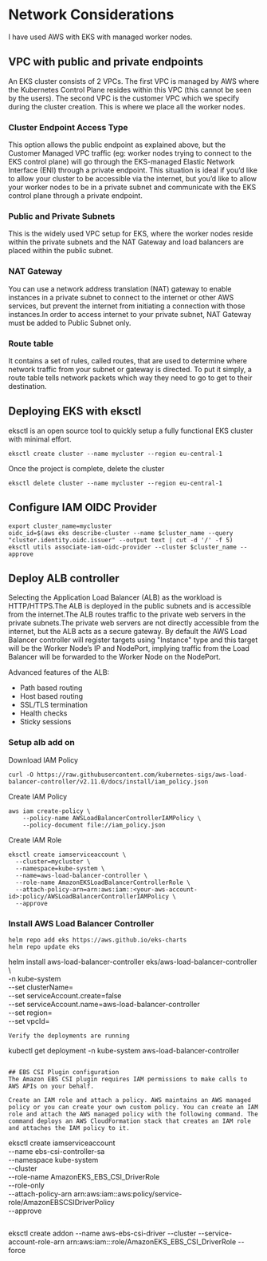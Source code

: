 # Network Considerations
I have used AWS with EKS with managed worker nodes.

## VPC with public and private endpoints
An EKS cluster consists of 2 VPCs. The first VPC is managed by AWS where the Kubernetes Control Plane resides within this VPC (this cannot be seen by the users). The second VPC is the customer VPC which we specify during the cluster creation. This is where we place all the worker nodes.

### Cluster Endpoint Access Type
This option allows the public endpoint as explained above, but the Customer Managed VPC traffic (eg: worker nodes trying to connect to the EKS control plane) will go through the EKS-managed Elastic Network Interface (ENI) through a private endpoint.
This situation is ideal if you’d like to allow your cluster to be accessible via the internet, but you’d like to allow your worker nodes to be in a private subnet and communicate with the EKS control plane through a private endpoint.

### Public and Private Subnets
This is the widely used VPC setup for EKS, where the worker nodes reside within the private subnets and the NAT Gateway and load balancers are placed within the public subnet.

### NAT Gateway
You can use a network address translation (NAT) gateway to enable instances in a private subnet to connect to the internet or other AWS services, but prevent the internet from initiating a connection with those instances.In order to access internet to your private subnet, NAT Gateway must be added to Public Subnet only.

### Route table 
It contains a set of rules, called routes, that are used to determine where network traffic from your subnet or gateway is directed. To put it simply, a route table tells network packets which way they need to go to get to their destination.


## Deploying EKS with eksctl
eksctl is an open source tool to quickly setup a fully functional EKS cluster with minimal effort. 
```
eksctl create cluster --name mycluster --region eu-central-1
```  
Once the project is complete, delete the cluster
```
eksctl delete cluster --name mycluster --region eu-central-1
```

## Configure IAM OIDC Provider
```
export cluster_name=mycluster
oidc_id=$(aws eks describe-cluster --name $cluster_name --query "cluster.identity.oidc.issuer" --output text | cut -d '/' -f 5) 
eksctl utils associate-iam-oidc-provider --cluster $cluster_name --approve
```

## Deploy ALB controller
Selecting the Application Load Balancer (ALB) as the workload is HTTP/HTTPS.The ALB is deployed in the public subnets and is accessible from the internet.The ALB routes traffic to the private web servers in the private subnets.The private web servers are not directly accessible from the internet, but the ALB acts as a secure gateway.
By default the AWS Load Balancer controller will register targets using "Instance" type and this target will be the Worker Node’s IP and NodePort, implying traffic from the Load Balancer will be forwarded to the Worker Node on the NodePort.

Advanced features of the ALB:
- Path based routing
- Host based routing
- SSL/TLS termination
- Health checks
- Sticky sessions

### Setup alb add on
Download IAM Policy
```
curl -O https://raw.githubusercontent.com/kubernetes-sigs/aws-load-balancer-controller/v2.11.0/docs/install/iam_policy.json
```
Create IAM Policy
```
aws iam create-policy \
    --policy-name AWSLoadBalancerControllerIAMPolicy \
    --policy-document file://iam_policy.json
```
Create IAM Role
```
eksctl create iamserviceaccount \
  --cluster=mycluster \
  --namespace=kube-system \
  --name=aws-load-balancer-controller \
  --role-name AmazonEKSLoadBalancerControllerRole \
  --attach-policy-arn=arn:aws:iam::<your-aws-account-id>:policy/AWSLoadBalancerControllerIAMPolicy \
  --approve
```

### Install AWS Load Balancer Controller
```
helm repo add eks https://aws.github.io/eks-charts
helm repo update eks
```
helm install aws-load-balancer-controller eks/aws-load-balancer-controller \            
  -n kube-system \
  --set clusterName=<your-cluster-name> \
  --set serviceAccount.create=false \
  --set serviceAccount.name=aws-load-balancer-controller \
  --set region=<region> \
  --set vpcId=<your-vpc-id>
```
Verify the deployments are running
```
kubectl get deployment -n kube-system aws-load-balancer-controller
```

## EBS CSI Plugin configuration
The Amazon EBS CSI plugin requires IAM permissions to make calls to AWS APIs on your behalf.

Create an IAM role and attach a policy. AWS maintains an AWS managed policy or you can create your own custom policy. You can create an IAM role and attach the AWS managed policy with the following command. The command deploys an AWS CloudFormation stack that creates an IAM role and attaches the IAM policy to it.
```
eksctl create iamserviceaccount \
    --name ebs-csi-controller-sa \
    --namespace kube-system \
    --cluster <YOUR-CLUSTER-NAME> \
    --role-name AmazonEKS_EBS_CSI_DriverRole \
    --role-only \
    --attach-policy-arn arn:aws:iam::aws:policy/service-role/AmazonEBSCSIDriverPolicy \
    --approve
```
```
eksctl create addon --name aws-ebs-csi-driver --cluster <YOUR-CLUSTER-NAME> --service-account-role-arn arn:aws:iam::<AWS-ACCOUNT-ID>:role/AmazonEKS_EBS_CSI_DriverRole --force
```

